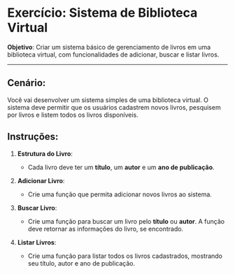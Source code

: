 # Exercício: Sistema de Biblioteca Virtual

**Objetivo**: Criar um sistema básico de gerenciamento de livros em uma biblioteca virtual, com funcionalidades de adicionar, buscar e listar livros.

---

## Cenário:
Você vai desenvolver um sistema simples de uma biblioteca virtual. O sistema deve permitir que os usuários cadastrem novos livros, pesquisem por livros e listem todos os livros disponíveis.

## Instruções:

1. **Estrutura do Livro**:
   - Cada livro deve ter um **título**, um **autor** e um **ano de publicação**.

2. **Adicionar Livro**:
   - Crie uma função que permita adicionar novos livros ao sistema.

3. **Buscar Livro**:
   - Crie uma função para buscar um livro pelo **título** ou **autor**. A função deve retornar as informações do livro, se encontrado.

4. **Listar Livros**:
   - Crie uma função para listar todos os livros cadastrados, mostrando seu título, autor e ano de publicação.
